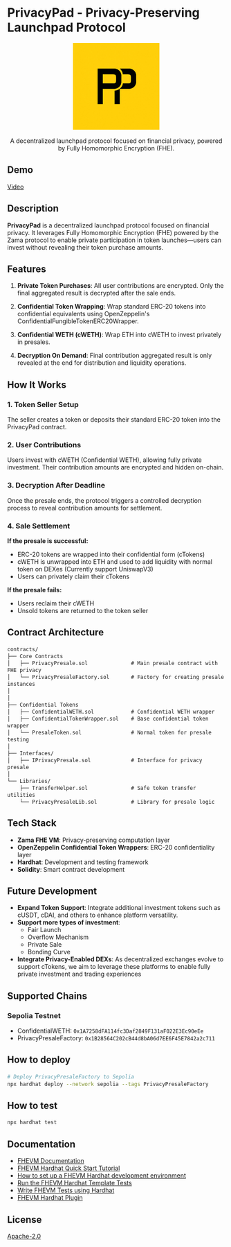 # PrivacyPad - Privacy-Preserving Launchpad Protocol

<p align="center">
    <a target="blank"><img src="./logo.jpg" alt="Zama Logo" width="200" /></a>
</p>

<p align="center">
A decentralized launchpad protocol focused on financial privacy, powered by Fully Homomorphic Encryption (FHE).
</p>

## Demo

<a target="_blank" href="https://docs.zama.ai/protocol/solidity-guides/getting-started/quick-start-tutorial">Video</a>

## Description

**PrivacyPad** is a decentralized launchpad protocol focused on financial privacy. It leverages Fully Homomorphic
Encryption (FHE) powered by the Zama protocol to enable private participation in token launches—users can invest without
revealing their token purchase amounts.

## Features

1. **Private Token Purchases**: All user contributions are encrypted. Only the final aggregated result is decrypted
   after the sale ends.

2. **Confidential Token Wrapping**: Wrap standard ERC-20 tokens into confidential equivalents using OpenZeppelin's
   ConfidentialFungibleTokenERC20Wrapper.

3. **Confidential WETH (cWETH)**: Wrap ETH into cWETH to invest privately in presales.

4. **Decryption On Demand**: Final contribution aggregated result is only revealed at the end for distribution and
   liquidity operations.

## How It Works

### 1. Token Seller Setup

The seller creates a token or deposits their standard ERC-20 token into the PrivacyPad contract.

### 2. User Contributions

Users invest with cWETH (Confidential WETH), allowing fully private investment. Their contribution amounts are encrypted
and hidden on-chain.

### 3. Decryption After Deadline

Once the presale ends, the protocol triggers a controlled decryption process to reveal contribution amounts for
settlement.

### 4. Sale Settlement

**If the presale is successful:**

- ERC-20 tokens are wrapped into their confidential form (cTokens)
- cWETH is unwrapped into ETH and used to add liquidity with normal token on DEXes (Currently support UniswapV3)
- Users can privately claim their cTokens

**If the presale fails:**

- Users reclaim their cWETH
- Unsold tokens are returned to the token seller

## Contract Architecture

```
contracts/
├── Core Contracts
│   ├── PrivacyPresale.sol              # Main presale contract with FHE privacy
│   └── PrivacyPresaleFactory.sol       # Factory for creating presale instances
│
│
├── Confidential Tokens
│   ├── ConfidentialWETH.sol            # Confidential WETH wrapper
│   ├── ConfidentialTokenWrapper.sol    # Base confidential token wrapper
│   └── PresaleToken.sol                # Normal token for presale testing
│
├── Interfaces/
│   ├── IPrivacyPresale.sol             # Interface for privacy presale
│
└── Libraries/
    ├── TransferHelper.sol              # Safe token transfer utilities
    └── PrivacyPresaleLib.sol           # Library for presale logic
```

## Tech Stack

- **Zama FHE VM**: Privacy-preserving computation layer
- **OpenZeppelin Confidential Token Wrappers**: ERC-20 confidentiality layer
- **Hardhat**: Development and testing framework
- **Solidity**: Smart contract development

## Future Development

- **Expand Token Support**: Integrate additional investment tokens such as cUSDT, cDAI, and others to enhance platform
  versatility.
- **Support more types of investment**:
  - Fair Launch
  - Overflow Mechanism
  - Private Sale
  - Bonding Curve
- **Integrate Privacy-Enabled DEXs**: As decentralized exchanges evolve to support cTokens, we aim to leverage these
  platforms to enable fully private investment and trading experiences

## Supported Chains

### Sepolia Testnet

- ConfidentialWETH: `0x1A7258dFA114fc3Daf2849F131aF022E3Ec90eEe`
- PrivacyPresaleFactory: `0x1B28564C202cB44d8bA06d7EE6F45E7842a2c711`

## How to deploy

```bash
# Deploy PrivacyPresaleFactory to Sepolia
npx hardhat deploy --network sepolia --tags PrivacyPresaleFactory
```

## How to test

```bash
npx hardhat test
```

## Documentation

- [FHEVM Documentation](https://docs.zama.ai/fhevm)
- [FHEVM Hardhat Quick Start Tutorial](https://docs.zama.ai/protocol/solidity-guides/getting-started/quick-start-tutorial)
- [How to set up a FHEVM Hardhat development environment](https://docs.zama.ai/protocol/solidity-guides/getting-started/setup)
- [Run the FHEVM Hardhat Template Tests](https://docs.zama.ai/protocol/solidity-guides/development-guide/hardhat/run_test)
- [Write FHEVM Tests using Hardhat](https://docs.zama.ai/protocol/solidity-guides/development-guide/hardhat/write_test)
- [FHEVM Hardhat Plugin](https://docs.zama.ai/protocol/solidity-guides/development-guide/hardhat)

## License

[Apache-2.0](LICENSE)

